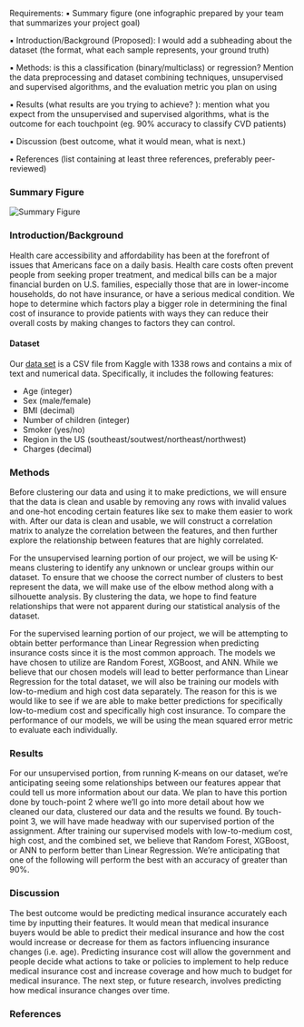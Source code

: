 Requirements:
▪ Summary figure (one infographic prepared by your team that summarizes your project goal)

▪ Introduction/Background (Proposed): I would add a subheading about the dataset (the format, what each sample represents, your ground truth)

▪ Methods: is this a classification (binary/multiclass) or regression? Mention the data preprocessing and dataset combining techniques, unsupervised and supervised algorithms, and the evaluation metric you plan on using 

▪ Results (what results are you trying to achieve? ): mention what you expect from the unsupervised and supervised algorithms, what is the outcome for each touchpoint (eg. 90% accuracy to classify CVD patients)

▪ Discussion (best outcome, what it would mean, what is next.)

▪ References (list containing at least three references, preferably peer-reviewed)

### Summary Figure
![Summary Figure](https://user-images.githubusercontent.com/41976165/94748881-63b4ea80-0350-11eb-8ac1-789a9b24df41.png)

### Introduction/Background

Health care accessibility and affordability has been at the forefront of issues that
Americans face on a daily basis. Health care costs often prevent people from seeking
proper treatment, and medical bills can be a major financial burden on U.S. families,
especially those that are in lower-income households, do not have insurance, or have a
serious medical condition. We hope to determine which factors play a bigger role in
determining the final cost of insurance to provide patients with ways they can reduce
their overall costs by making changes to factors they can control.
#### Dataset
Our [data set](https://www.kaggle.com/mirichoi0218/insurance) is a CSV file from Kaggle with 1338 rows and contains a mix of text and numerical data. Specifically, it includes the following features:
- Age (integer)
- Sex (male/female)
- BMI (decimal)
- Number of children (integer)
- Smoker (yes/no)
- Region in the US (southeast/soutwest/northeast/northwest)
- Charges (decimal)


### Methods

Before clustering our data and using it to make predictions, we will ensure that the data is clean and usable by removing any rows with invalid values and one-hot encoding certain features like sex to make them easier to work with.  After our data is clean and usable, we will construct a correlation matrix to analyze the correlation between the features, and then further explore the relationship between features that are highly correlated.

For the unsupervised learning portion of our project, we will be using K-means clustering to identify any unknown or unclear groups within our dataset.  To ensure that we choose the correct number of clusters to best represent the data, we will make use of the elbow method along with a silhouette analysis.  By clustering the data, we hope to find feature relationships that were not apparent during our statistical analysis of the dataset.

For the supervised learning portion of our project, we will be attempting to obtain better performance than Linear Regression when predicting insurance costs since it is the most common approach.  The models we have chosen to utilize are Random Forest, XGBoost, and ANN.  While we believe that our chosen models will lead to better performance than Linear Regression for the total dataset, we will also be training our models with low-to-medium and high cost data separately.  The reason for this is we would like to see if we are able to make better predictions for specifically low-to-medium cost and specifically high cost insurance.  To compare the performance of our models, we will be using the mean squared error metric to evaluate each individually.

### Results
For our unsupervised portion, from running K-means on our dataset, we’re anticipating seeing some relationships between our features appear that could tell us more information about our data. We plan to have this portion done by touch-point 2 where we’ll go into more detail about how we cleaned our data, clustered our data and the results we found. By touch-point 3, we will have made headway with our supervised portion of the assignment. After training our supervised models with low-to-medium cost, high cost, and the combined set, we believe that Random Forest, XGBoost, or ANN to perform better than Linear Regression. We’re anticipating that one of the following will perform the best with an accuracy of greater than 90%.

### Discussion

The best outcome would be predicting medical insurance accurately each time by inputting their 
features. It would mean that medical insurance buyers would be able to predict their medical 
insurance and how the cost would increase or decrease for them as factors influencing insurance 
changes (i.e. age). Predicting insurance cost will allow the government and people decide what 
actions to take or policies to implement to help reduce medical insurance cost and increase 
coverage and how much to budget for medical insurance. The next step, or future research, 
involves predicting how medical insurance changes over time. 

### References


